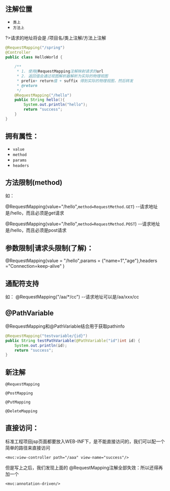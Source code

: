 ## 注解位置
- `类上`
- `方法上`

?>请求的地址将会是   /项目名/类上注解/方法上注解

```java
@RequestMapping("/spring")
@Controller
public class HelloWorld {
	
	/**
	 * 1. 使用@RequestMapping注解映射请求的url
	 * 2. 返回值会通过视图解析器解析为实际的物理视图 
	 * prefix+ return值 + suffix 得到实际的物理视图，然后转发
	 * @return
	 */
	@RequestMapping("/hello")
	public String hello(){
		System.out.println("hello");
		return "success";
	}
}
```

## 拥有属性：
   - `value`
   - `method`
   - `params`
   - `headers`

## 方法限制(method)
  如：
  
@RequestMapping(value="/hello",`method=RequestMethod.GET`)   --请求地址是/hello，而且必须是get请求

@RequestMapping(value="/hello",`method=RequestMethod.POST`)  --请求地址是/hello，而且必须是post请求

## 参数限制|请求头限制(了解)：
@RequestMapping(value = "/hello",params = {"name=1","age"},headers ="Connection=keep-alive" )

## 通配符支持
如：
@RequestMapping("/aa/*/cc")   --请求地址可以是/aa/xxx/cc

## @PathVariable

@RequestMapping和@PathVariable结合用于获取pathinfo

```java
@RequestMapping("testvariable/{id}")
public String testPathVariable(@PathVariable("id")int id) {
    System.out.println(id);
    return "success";
}
```
## 新注解
`@RequestMapping`

`@PostMapping`

`@PutMapping`

`@DeleteMapping`

## 直接访问：

标准工程项目jsp页面都要放入WEB-INF下，是不能直接访问的，我们可以配一个简单的路径来直接访问

`<mvc:view-controller path="/aaa" view-name="success"/>`

但是写上之后，我们发现上面的 @RequestMapping注解全部失效：所以还得再加一个

`<mvc:annotation-driven/>`
